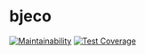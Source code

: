 # bjeco

[![Maintainability](https://api.codeclimate.com/v1/badges/599a061a59a00343acac/maintainability)](https://codeclimate.com/github/brianespinosa/bjeco/maintainability)
[![Test Coverage](https://api.codeclimate.com/v1/badges/599a061a59a00343acac/test_coverage)](https://codeclimate.com/github/brianespinosa/bjeco/test_coverage)
